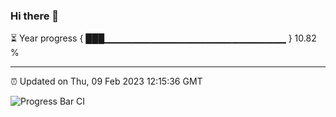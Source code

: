 ### Hi there 👋

⏳ Year progress { ███▁▁▁▁▁▁▁▁▁▁▁▁▁▁▁▁▁▁▁▁▁▁▁▁▁▁▁ } 10.82 %

---

⏰ Updated on Thu, 09 Feb 2023 12:15:36 GMT

![Progress Bar CI](https://github.com/Shyam-Makwana/GitHub-Actions-Demo/workflows/Progress%20Bar%20CI/badge.svg)
